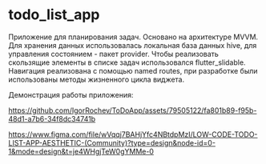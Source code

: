 # todo_list_app

Приложение для планирования задач.
Основано на архитектуре MVVM. 
Для хранения данных использовалась локальная база данных hive, для управления состоянием  - пакет provider.
Чтобы реализовать скользящие элементы в списке задач использовался flutter_slidable.
Навигация реализована с помощью named routes, при разработке были использованы методы жизненного цикла виджета.

Демонстрация работы приложения:

https://github.com/IgorRochev/ToDoApp/assets/79505122/fa801b89-f95b-48d1-a7b6-34f8dc34741b


https://www.figma.com/file/wVqqj7BAHjYfc4NBtdpMzI/LOW-CODE-TODO-LIST-APP-AESTHETIC-(Community)?type=design&node-id=0-1&mode=design&t=je4WHgjTeW0gYMMe-0
